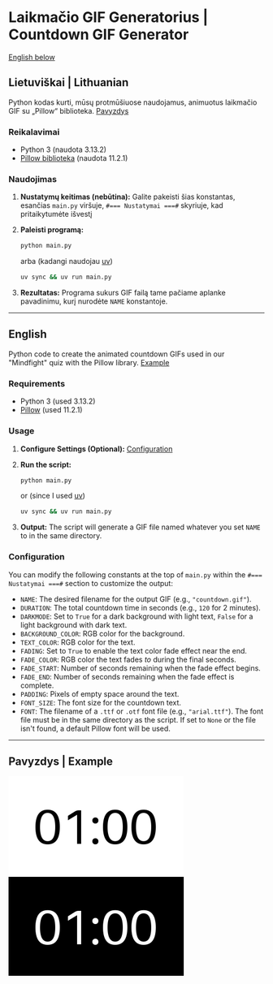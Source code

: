 # Laikmačio GIF Generatorius | Countdown GIF Generator
[English below](#english)

## Lietuviškai | Lithuanian
Python kodas kurti, mūsų protmūšiuose naudojamus, animuotus laikmačio GIF su „Pillow“ biblioteka. [Pavyzdys](#pavyzdys--example)

### Reikalavimai

* Python 3 (naudota 3.13.2)
* [Pillow biblioteka](https://pypi.org/project/pillow/) (naudota 11.2.1)

### Naudojimas
1.  **Nustatymų keitimas (nebūtina):**
    Galite pakeisti šias konstantas, esančias `main.py` viršuje, `#=== Nustatymai ===#` skyriuje, kad pritaikytumėte išvestį

2.  **Paleisti programą:**
    ```bash
    python main.py
    ```
    arba (kadangi naudojau [uv](https://github.com/astral-sh/uv))
    ```bash
    uv sync && uv run main.py
    ```

3.  **Rezultatas:**
    Programa sukurs GIF failą tame pačiame aplanke pavadinimu, kurį nurodėte `NAME` konstantoje.

---

## English
Python code to create the animated countdown GIFs used in our "Mindfight" quiz with the Pillow library. [Example](#pavyzdys--example)

### Requirements

* Python 3 (used 3.13.2)
* [Pillow](https://pypi.org/project/pillow/) (used 11.2.1)

### Usage
1.  **Configure Settings (Optional):**
    [Configuration](#configuration)

2.  **Run the script:**
    ```bash
    python main.py
    ```
    or (since I used [uv](https://github.com/astral-sh/uv))
    ```bash
    uv sync && uv run main.py
    ```

3.  **Output:**
    The script will generate a GIF file named whatever you set `NAME` to in the same directory.

### Configuration
You can modify the following constants at the top of `main.py` within the `#=== Nustatymai ===#` section to customize the output:

* `NAME`: The desired filename for the output GIF (e.g., `"countdown.gif"`).
* `DURATION`: The total countdown time in seconds (e.g., `120` for 2 minutes).
* `DARKMODE`: Set to `True` for a dark background with light text, `False` for a light background with dark text.
* `BACKGROUND_COLOR`: RGB color for the background.
* `TEXT_COLOR`: RGB color for the text.
* `FADING`: Set to `True` to enable the text color fade effect near the end.
* `FADE_COLOR`: RGB color the text fades *to* during the final seconds.
* `FADE_START`: Number of seconds remaining when the fade effect begins.
* `FADE_END`: Number of seconds remaining when the fade effect is complete.
* `PADDING`: Pixels of empty space around the text.
* `FONT_SIZE`: The font size for the countdown text.
* `FONT`: The filename of a `.ttf` or `.otf` font file (e.g., `"arial.ttf"`). The font file must be in the same directory as the script. If set to `None` or the file isn't found, a default Pillow font will be used.

---

## Pavyzdys | Example
![Example Countdown GIF](countdown.gif) ![Example Countdown GIF Darkmode](countdown_darkmode.gif)